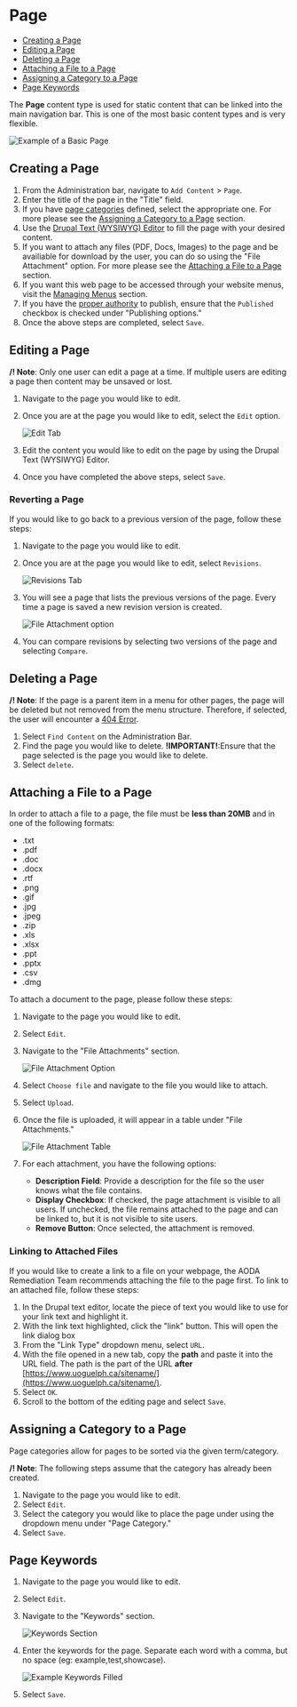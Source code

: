 # Page

* [Creating a Page](./#creating-a-page)
* [Editing a Page](./#editing-a-page)
* [Deleting a Page](./#deleting-a-page)
* [Attaching a File to a Page](./#attaching-a-file-to-a-page)
* [Assigning a Category to a Page](./#assigning-a-category-to-a-page)
* [Page Keywords](./#page-keywords)

The **Page** content type is used for static content that can be linked into the main navigation bar. This is one of the most basic content types and is very flexible.

![Example of a Basic Page](../../.gitbook/assets/paex%20%281%29.png)

## Creating a Page

1. From the Administration bar, navigate to `Add Content` &gt; `Page`.
2. Enter the title of the page in the "Title" field.
3. If you have [page categories](../../basicbeginner/taxonomies.md) defined, select the appropriate one. For more please see the [Assigning a Category to a Page](./#assigning-a-category-to-a-page) section.
4. Use the [Drupal Text \(WYSIWYG\) Editor](../../basicbeginner/wysiwyg-editor.md) to fill the page with your desired content.
5. If you want to attach any files \(PDF, Docs, Images\) to the page and be availiable for download by the user, you can do so using the "File Attachment" option. For more please see the [Attaching a File to a Page](./#attaching-a-file-to-a-page) section.
6. If you want this web page to be accessed through your website menus, visit the [Managing Menus](https://github.com/ccswbs/UoGd7-Training/tree/aa9e2af0dea5bf798b73544e291e912caea4a6e4/menuitems.html#adding-content-to-a-menu) section.
7. If you have the [proper authority](../../rolesandresp.md) to publish, ensure that the `Published` checkbox is checked under "Publishing options."
8. Once the above steps are completed, select `Save`.

## Editing a Page

**/! Note**: Only one user can edit a page at a time. If multiple users are editing a page then content may be unsaved or lost.

1. Navigate to the page you would like to edit.
2. Once you are at the page you would like to edit, select the `Edit` option.

   ![Edit Tab](../../.gitbook/assets/contentedittab.png)

3. Edit the content you would like to edit on the page by using the Drupal Text \(WYSIWYG\) Editor.
4. Once you have completed the above steps, select `Save`.

### Reverting a Page

If you would like to go back to a previous version of the page, follow these steps:

1. Navigate to the page you would like to edit.
2. Once you are at the page you would like to edit, select `Revisions`.

   ![Revisions Tab](../../.gitbook/assets/contentrevisionstab.png)

3. You will see a page that lists the previous versions of the page. Every time a page is saved a new revision version is created.

   ![File Attachment option](../../.gitbook/assets/revisionspage.png)

4. You can compare revisions by selecting two versions of the page and selecting `Compare`.

## Deleting a Page

**/! Note**: If the page is a parent item in a menu for other pages, the page will be deleted but not removed from the menu structure. Therefore, if selected, the user will encounter a [404 Error](../../basicbeginner/#common-web-errors).

1. Select `Find Content` on the Administration Bar.
2. Find the page you would like to delete. **!IMPORTANT!**:Ensure that the page selected is the page you would like to delete. 
3. Select `delete`.

## Attaching a File to a Page

In order to attach a file to a page, the file must be **less than 20MB** and in one of the following formats:

* .txt
* .pdf
* .doc
* .docx
* .rtf
* .png
* .gif
* .jpg
* .jpeg
* .zip
* .xls
* .xlsx
* .ppt
* .pptx
* .csv
* .dmg

To attach a document to the page, please follow these steps:

1. Navigate to the page you would like to edit.
2. Select `Edit`.
3. Navigate to the "File Attachments" section.

   ![File Attachment Option](../../.gitbook/assets/pageattach%20%281%29.png)

4. Select `Choose file` and navigate to the file you would like to attach.
5. Select `Upload`.
6. Once the file is uploaded, it will appear in a table under "File Attachments."

   ![File Attachment Table](../../.gitbook/assets/fileattachmentchart-new%20%283%29.png)

7. For each attachment, you have the following options:
   * **Description Field**: Provide a description for the file so the user knows what the file contains. 
   * **Display Checkbox**: If checked, the page attachment is visible to all users. If unchecked, the file remains attached to the page and can be linked to, but it is not visible to site users. 
   * **Remove Button**: Once selected, the attachment is removed.

### Linking to Attached Files

If you would like to create a link to a file on your webpage, the AODA Remediation Team recommends attaching the file to the page first. To link to an attached file, follow these steps:

1. In the Drupal text editor, locate the piece of text you would like to use for your link text and highlight it.
2. With the link text highlighted, click the "link" button. This will open the link dialog box
3. From the "Link Type" dropdown menu, select `URL`.
4. With the file opened in a new tab, copy the **path** and paste it into the URL field. The path is the part of the URL **after** [https://www.uoguelph.ca/sitename/](https://www.uoguelph.ca/sitename/).
5. Select `OK`.
6. Scroll to the bottom of the editing page and select `Save`.

## Assigning a Category to a Page

Page categories allow for pages to be sorted via the given term/category.

**/! Note**: The following steps assume that the category has already been created.

1. Navigate to the page you would like to edit.
2. Select `Edit`.
3. Select the category you would like to place the page under using the dropdown menu under "Page Category."
4. Select `Save`.

## Page Keywords

1. Navigate to the page you would like to edit.
2. Select `Edit`.
3. Navigate to the "Keywords" section.

   ![Keywords Section](../../.gitbook/assets/pagekeywordsempty%20%281%29.png)

4. Enter the keywords for the page. Separate each word with a comma, but no space \(eg: example,test,showcase\).

   ![Example Keywords Filled](../../.gitbook/assets/pagekeywordsfull%20%281%29.png)

5. Select `Save`.

